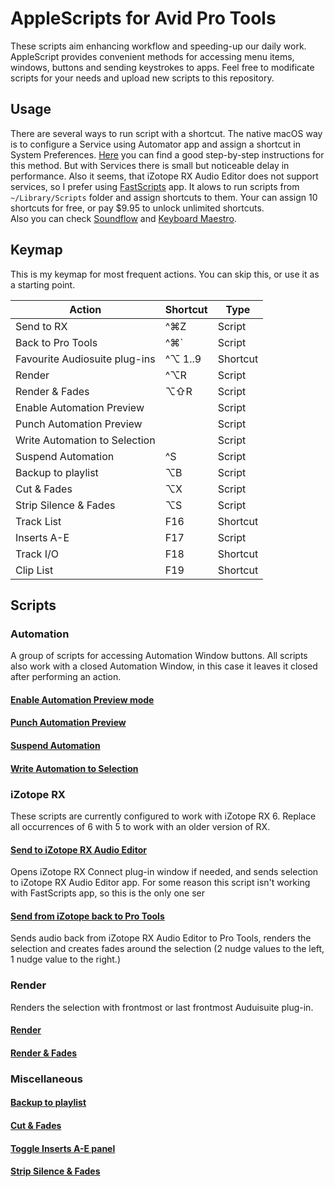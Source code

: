 # AppleScripts for Avid Pro Tools
These scripts aim enhancing workflow and speeding-up our daily work. AppleScript provides convenient methods for accessing menu items, windows, buttons and sending keystrokes to apps. Feel free to modificate scripts for your needs and upload new scripts to this repository.

## Usage
There are several ways to run script with a shortcut. The native macOS way is to configure a Service using Automator app and assign a shortcut in System Preferences. [Here](http://davidteren.github.io/Pro-Tools-Edit-Macros/) you can find a good step-by-step instructions for this method. But with Services there is small but noticeable delay in performance. Also it seems, that iZotope RX Audio Editor does not support services,  so I prefer using [FastScripts](https://red-sweater.com/fastscripts/) app. It alows to run scripts from `~/Library/Scripts` folder and assign shortcuts to them. Your can assign 10 shortcuts for free, or pay $9.95 to unlock unlimited shortcuts.  
Also you can check [Soundflow](https://soundflow.org) and [Keyboard Maestro](https://www.keyboardmaestro.com).

## Keymap
This is my keymap for most frequent actions. You can skip this, or use it as a starting point.  

| Action                        | Shortcut | Type     |
|-------------------------------|----------|----------|
| Send to RX                    | ^⌘Z      | Script   |
| Back to Pro Tools             | ^⌘\`     | Script   |
| Favourite Audiosuite plug-ins | ^⌥ 1..9  | Shortcut |
| Render                        | ^⌥R      | Script   |
| Render & Fades                | ⌥⇧R      | Script   |
| Enable Automation Preview     |          | Script   |
| Punch Automation Preview      |          | Script   |
| Write Automation to Selection |          | Script   |
| Suspend Automation            | ^S       | Script   |
| Backup to playlist            | ⌥B       | Script   |
| Cut & Fades                   | ⌥X       | Script   |
| Strip Silence & Fades         | ⌥S       | Script   |
| Track List                    | F16      | Shortcut |
| Inserts A-E                   | F17      | Script   |
| Track I/O                     | F18      | Shortcut |
| Clip List                     | F19      | Shortcut |
## Scripts
### Automation
A group of scripts for accessing Automation Window buttons. All scripts also work with a closed Automation Window, in this case it leaves it closed after performing an action.
#### [Enable Automation Preview mode](Auto%20Preview.applescript)
#### [Punch Automation Preview](Auto%20Punch%20Preview.applescript)
#### [Suspend Automation](Auto%20Suspend.applescript)
#### [Write Automation to Selection](Auto%20Write%20to%20Selection.applescript)
### iZotope RX
These scripts are currently configured to work with iZotope RX 6. Replace all occurrences of 6 with 5 to work with an older version of RX.
#### [Send to iZotope RX Audio Editor](Send%20to%20RX.applescript)
Opens iZotope RX Connect plug-in window if needed, and sends selection to iZotope RX Audio Editor app. For some reason this script isn't working with FastScripts app, so this is the only one ser
#### [Send from iZotope back to Pro Tools](Back%20to%20Pro%20Tools.applescript)
Sends audio back from iZotope RX Audio Editor to Pro Tools, renders the selection and creates fades around the selection (2 nudge values to the left, 1 nudge value to the right.)
### Render
Renders the selection with frontmost or last frontmost Auduisuite plug-in. 
#### [Render](Render.applescript)
#### [Render & Fades](Render%20&%20Fades.applescript)
### Miscellaneous
#### [Backup to playlist](Backup%20to%20playlist.applescript)
#### [Cut & Fades](Cut%20&%20Fades.applescript)
#### [Toggle Inserts A-E panel](Inserts%20A-E.applescript)
#### [Strip Silence & Fades](Strip%20Silence.applescript)
